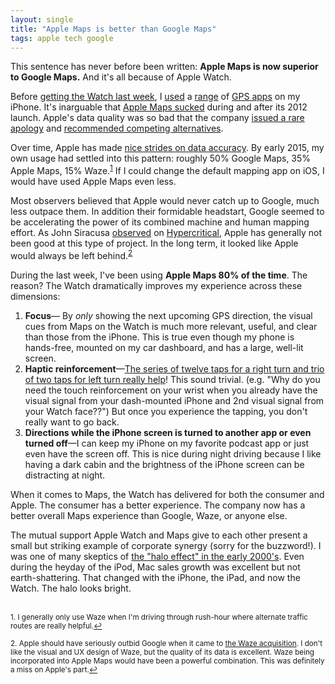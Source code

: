 ```yaml
---
layout: single
title: "Apple Maps is better than Google Maps"
tags: apple tech google
---
```

This sentence has never before been written: **Apple Maps is now superior to Google Maps.** And it's all because of Apple Watch.

Before [getting the Watch last week](blog/2015/early-apple-watch), I [used](http://en.wikipedia.org/wiki/Google_Maps) a [range](http://en.wikipedia.org/wiki/Apple_Maps) of [GPS apps](http://en.wikipedia.org/wiki/Waze) on my iPhone. It's inarguable that [Apple Maps sucked](http://www.huffingtonpost.com/2012/09/20/apple-map-fails-ios-6-maps_n_1901599.html) during and after its 2012 launch. Apple's data quality was so bad that the company [issued a rare apology](http://bits.blogs.nytimes.com/2012/09/28/tim-cook-maps/) and [recommended competing alternatives](http://techcrunch.com/2012/09/28/tim-cook-apologizes-for-apple-maps-points-to-competitive-alternatives/).

Over time, Apple has made [nice strides on data accuracy](http://www.reddit.com/r/apple/comments/28nkez/apple_maps_is_finally_improving_poi_data_and/). By early 2015, my own usage had settled into this pattern: roughly 50% Google Maps, 35% Apple Maps, 15% Waze.<sup><a href="#fn1" id="ref1">1</a></sup> If I could change the default mapping app on iOS, I would have used Apple Maps even less.

Most observers believed that Apple would never catch up to Google, much less outpace them. In addition their formidable headstart, Google seemed to be accelerating the power of its combined machine and human mapping effort. As John Siracusa [observed](http://5by5.tv/hypercritical/87) on [Hypercritical](http://5by5.tv/hypercritical/88), Apple has generally not been good at this type of project. In the long term, it looked like Apple would always be left behind.<sup><a href="#fn2" id="ref2">2</a></sup>

During the last week, I've been using **Apple Maps 80% of the time**. The reason? The Watch dramatically improves my experience across these dimensions:

1. **Focus**— By *only* showing the next upcoming GPS direction, the visual cues from Maps on the Watch is much more relevant, useful, and clear than those from the iPhone. This is true even though my phone is hands-free, mounted on my car dashboard, and has a large, well-lit screen. 
2. **Haptic reinforcement**—[The series of twelve taps for a right turn and trio of two taps for left turn really help](http://daringfireball.net/linked/2015/04/23/apple-watch-user-guide)! This sound trivial. (e.g. "Why do you need the touch reinforcement on your wrist when you already have the visual signal from your dash-mounted iPhone and 2nd visual signal from your Watch face??") But once you experience the tapping, you don't really want to go back.
3. **Directions while the iPhone screen is turned to another app or even turned off**—I can keep my iPhone on my favorite podcast app or just even have the screen off. This is nice during night driving because I like having a dark cabin and the brightness of the iPhone screen can be distracting at night.

When it comes to Maps, the Watch has delivered for both the consumer and Apple. The consumer has a better experience. The company now has a better overall Maps experience than Google, Waze, or anyone else. 

The mutual support Apple Watch and Maps give to each other present a small but striking example of corporate synergy (sorry for the buzzword!). I was one of many skeptics of [the "halo effect" in the early 2000's](http://www.macobserver.com/tmo/article/Analysts_Agree_Apples_Halo_Effect_Might_Be_the_Real_Deal). Even during the heyday of the iPod, Mac sales growth was excellent but not earth-shattering. That changed with the iPhone, the iPad, and now the Watch. The halo looks bright.


<br>
<sup id="fn1">1. I generally only use Waze when I'm driving through rush-hour where alternate traffic routes are really helpful.<a href="#ref1" title="Return to text.">↩</a></sup>

<sup id="fn2">2. Apple should have seriously outbid Google when it came to [the Waze acquisition](http://techcrunch.com/2013/06/11/its-official-google-buys-waze-giving-a-social-data-boost-to-its-location-and-mapping-business/). I don't like the visual and UX design of Waze, but the quality of its data is excellent. Waze being incorporated into Apple Maps would have been a powerful combination. This was definitely a miss on Apple's part.<a href="#ref2" title="Return to text.">↩</a></sup>

